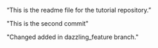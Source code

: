 “This is the readme file for the tutorial 
repository.”

"This is the second commit"

"Changed added in dazzling_feature branch."